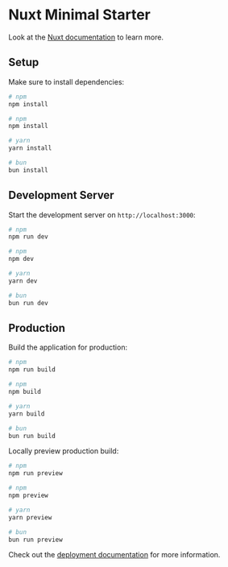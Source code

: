 # Nuxt Minimal Starter

Look at the [Nuxt documentation](https://nuxt.com/docs/getting-started/introduction) to learn more.

## Setup

Make sure to install dependencies:

```bash
# npm
npm install

# npm
npm install

# yarn
yarn install

# bun
bun install
```

## Development Server

Start the development server on `http://localhost:3000`:

```bash
# npm
npm run dev

# npm
npm dev

# yarn
yarn dev

# bun
bun run dev
```

## Production

Build the application for production:

```bash
# npm
npm run build

# npm
npm build

# yarn
yarn build

# bun
bun run build
```

Locally preview production build:

```bash
# npm
npm run preview

# npm
npm preview

# yarn
yarn preview

# bun
bun run preview
```

Check out the [deployment documentation](https://nuxt.com/docs/getting-started/deployment) for more information.
